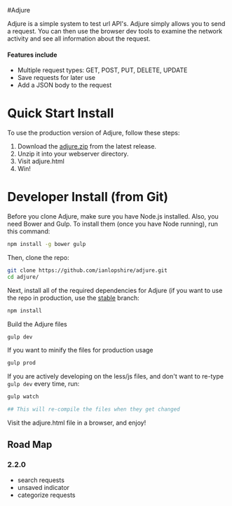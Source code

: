 #Adjure

Adjure is a simple system to test url API's. Adjure simply allows you to send a request. You can then use the browser dev tools to examine the network activity and see all information about the request.

#### Features include
 - Multiple request types: GET, POST, PUT, DELETE, UPDATE
 - Save requests for later use
 - Add a JSON body to the request

# Quick Start Install

To use the production version of Adjure, follow these steps:

1. Download the [adjure.zip](https://github.com/ianlopshire/adjure/releases) from the latest release.
2. Unzip it into your webserver directory.
3. Visit adjure.html
4. Win!

# Developer Install (from Git)

Before you clone Adjure, make sure you have Node.js installed.
Also, you need Bower and Gulp. To install them (once you have Node running), run this command:

```bash
npm install -g bower gulp
```

Then, clone the repo:

```bash
git clone https://github.com/ianlopshire/adjure.git
cd adjure/
```

Next, install all of the required dependencies for Adjure (if you want to use the repo in production, use the [stable](https://github.com/ianlopshire/adjure/tree/stable) branch:

```bash
npm install
```

Build the Adjure files

```bash
gulp dev
```

If you want to minify the files for production usage

```bash
gulp prod
```

If you are actively developing on the less/js files, and don't want to re-type `gulp dev` every time, run:

```bash
gulp watch

## This will re-compile the files when they get changed
```

Visit the adjure.html file in a browser, and enjoy!

## Road Map

### 2.2.0
 - search requests
 - unsaved indicator
 - categorize requests
